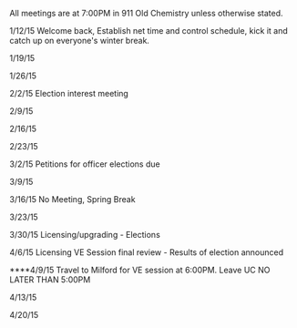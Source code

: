 All meetings are at 7:00PM in 911 Old Chemistry unless otherwise stated.  

1/12/15 Welcome back, Establish net time and control schedule, kick it and catch up on everyone's winter break.  

1/19/15   

1/26/15   

2/2/15 Election interest meeting  

2/9/15  

2/16/15 

2/23/15  

3/2/15 Petitions for officer elections due  

3/9/15   

3/16/15 No Meeting, Spring Break  

3/23/15    

3/30/15 Licensing/upgrading - Elections  

4/6/15 Licensing VE Session final review - Results of election announced  

****4/9/15 Travel to Milford for VE session at 6:00PM. Leave UC NO LATER THAN 5:00PM  

4/13/15  

4/20/15  




